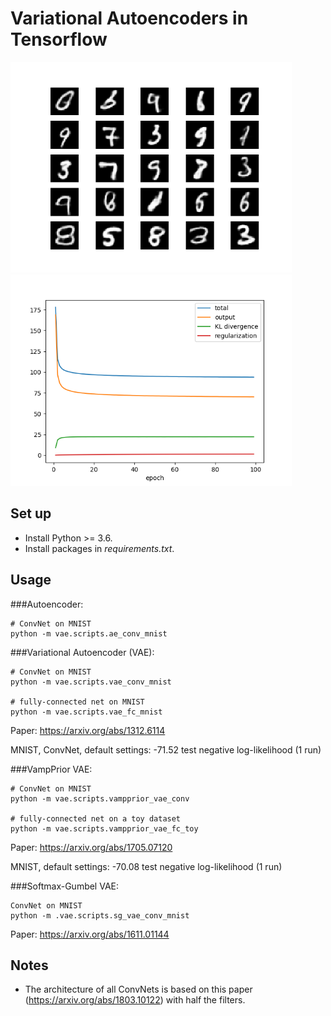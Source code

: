 # Variational Autoencoders in Tensorflow

<p float="left">
    <img src="vae/results/vae_conv_samples.png" alt="vae_mnist_samples" width="450"/>
    <img src="vae/results/vae_conv_losses.png" alt="vae_mnist_losses" width="450"/>
</p>

## Set up

* Install Python >= 3.6.
* Install packages in *requirements.txt*.

## Usage

###Autoencoder:
```
# ConvNet on MNIST
python -m vae.scripts.ae_conv_mnist
```

###Variational Autoencoder (VAE):

```
# ConvNet on MNIST
python -m vae.scripts.vae_conv_mnist

# fully-connected net on MNIST
python -m vae.scripts.vae_fc_mnist
```

Paper: https://arxiv.org/abs/1312.6114

MNIST, ConvNet, default settings: -71.52 test negative log-likelihood (1 run)

###VampPrior VAE:

```
# ConvNet on MNIST
python -m vae.scripts.vampprior_vae_conv

# fully-connected net on a toy dataset
python -m vae.scripts.vampprior_vae_fc_toy
```

Paper: https://arxiv.org/abs/1705.07120

MNIST, default settings: -70.08 test negative log-likelihood (1 run)

###Softmax-Gumbel VAE:

```
ConvNet on MNIST
python -m .vae.scripts.sg_vae_conv_mnist
```

Paper: https://arxiv.org/abs/1611.01144


## Notes

* The architecture of all ConvNets is based on this paper (https://arxiv.org/abs/1803.10122) with half the filters.

